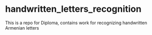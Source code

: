 # handwritten_letters_recognition
This is a repo for Diploma, contains work for recognizing handwritten Armenian letters
